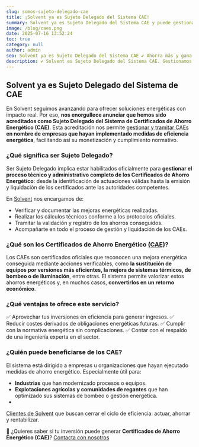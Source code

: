 ```yaml
---
slug: somos-sujeto-delegado-cae
title: ¡Solvent ya es Sujeto Delegado del Sistema CAE!
summary: Solvent ya es Sujeto Delegado del Sistema CAE y puede gestionar tus certificados de ahorro energético de forma completa y rentable.
image: /blog/caes.png
date: 2025-07-16 13:52:24
toc: true
category: null
author: admin
seo: Solvent ya es Sujeto Delegado del Sistema CAE ✔ Ahorra más y gana eficiencia
description: ✔ Solvent es Sujeto Delegado del Sistema CAE. Gestionamos tus Certificados de Ahorro Energético para que transformes el ahorro en rentabilidad.
---
```

## Solvent ya es Sujeto Delegado del Sistema de CAE

En Solvent seguimos avanzando para ofrecer soluciones energéticas con impacto real. Por eso, **nos enorgullece anunciar que hemos sido acreditados como Sujeto Delegado del Sistema de Certificados de Ahorro Energético (CAE)**. Esta acreditación nos permite [gestionar y tramitar CAEs](https://www.miteco.gob.es/es/energia/eficiencia/cae/agentes.html) **en nombre de empresas que hayan implementado medidas de eficiencia energética**, facilitando así su monetización y cumplimiento normativo.

### ¿Qué significa ser Sujeto Delegado?

Ser Sujeto Delegado implica estar habilitados oficialmente para **gestionar el proceso técnico y administrativo completo de los Certificados de Ahorro Energético**: desde la identificación de actuaciones válidas hasta la emisión y liquidación de los certificados ante las autoridades competentes.

En [Solvent](https://solventie.es/) nos encargamos de:

- Verificar y documentar las mejoras energéticas realizadas.
- Realizar los cálculos técnicos conforme a los protocolos oficiales.
- Tramitar la validación y registro de los ahorros conseguidos.
- Acompañarte en todo el proceso de gestión y liquidación de los CAEs.

### ¿Qué son los Certificados de Ahorro Energético [(CAE)](https://www.miteco.gob.es/es/energia/eficiencia/cae.html)?

Los CAEs son certificados oficiales que reconocen una mejora energética conseguida mediante acciones verificables, como **la sustitución de equipos por versiones más eficientes, la mejora de sistemas térmicos, de bombeo o de iluminación**, entre otras. El sistema permite valorizar estos ahorros energéticos y, en muchos casos, **convertirlos en un retorno económico**.

### ¿Qué ventajas te ofrece este servicio?

✅ Aprovechar tus inversiones en eficiencia para generar ingresos. ✅ Reducir costes derivados de obligaciones energéticas futuras. ✅ Cumplir con la normativa energética sin complicaciones. ✅ Contar con el respaldo de una ingeniería experta en el sector.

### ¿Quién puede beneficiarse de los CAE?

El sistema está dirigido a empresas u organizaciones que hayan ejecutado medidas de ahorro energético. Especialmente útil para:

- **Industrias** que han modernizado procesos o equipos.
- **Explotaciones agrícolas y comunidades de regantes** que han optimizado sus sistemas de bombeo o gestión energética.
- 


[Clientes de Solvent](https://solventie.es/proyectos/) que buscan cerrar el ciclo de eficiencia: actuar, ahorrar y rentabilizar.

📩 ¿Quieres saber si tu inversión puede generar **Certificados de Ahorro Energético (CAE)**?
[Contacta con nosotros ](https://solventie.es/contacto/)

